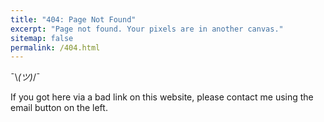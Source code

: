 ```yaml
---
title: "404: Page Not Found"
excerpt: "Page not found. Your pixels are in another canvas."
sitemap: false
permalink: /404.html
---
```


¯\\_(ツ)_/¯

If you got here via a bad link on this website, please contact me using the email button on the left.

<script type="text/javascript">
  var GOOG_FIXURL_LANG = 'en';
  var GOOG_FIXURL_SITE = '{{ site.url }}'
</script>
<script type="text/javascript"
  src="//linkhelp.clients.google.com/tbproxy/lh/wm/fixurl.js">
</script>
